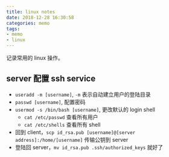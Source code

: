 ```yaml
---
title: linux notes
date: 2018-12-28 16:30:58
categories: memo
tags:
- memo
- linux
---
```


记录常用的 linux 操作。

## server 配置 ssh service

- `useradd -m [username]`, `-m` 表示自动建立用户的登陆目录
- `passwd [username]`, 配置密码
- `usermod -s /bin/bash [username]`, 更改默认的 login shell
    - `cat /etc/passwd` 查看所有用户
    - `cat /etc/shells` 查看所有 shell
- 回到 client，`scp id_rsa.pub [username]@[server address]:/home/[username]` 传输公钥到 server
- 登陆回 server，`mv id_rsa.pub .ssh/authorized_keys` 就好了
